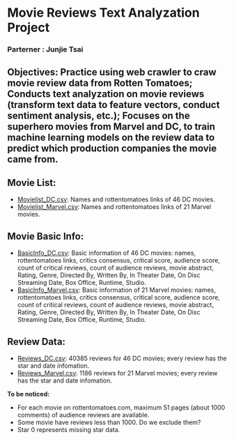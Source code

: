 # Movie Reviews Text Analyzation Project
### Parterner : Junjie Tsai
## Objectives: Practice using web crawler to craw movie review data from Rotten Tomatoes; Conducts text analyzation on movie reviews (transform text data to feature vectors, conduct sentiment analysis, etc.); Focuses on the superhero movies from Marvel and DC, to train machine learning models on the review data to predict which production companies the movie came from.

## Movie List: 
- [Movielist_DC.csv](https://github.com/JunjieTsai/TAD2019_jc9033/blob/master/Movielist_DC.csv): Names and rottentomatoes links of 46 DC movies.
- [Movielist_Marvel.csv](https://github.com/JunjieTsai/TAD2019_jc9033/blob/master/Movielist_Marvel.csv): Names and rottentomatoes links of 21 Marvel movies.

## Movie Basic Info: 
- [BasicInfo_DC.csv](https://github.com/JunjieTsai/TAD2019_jc9033/blob/master/BasicInfo_DC.csv): Basic information of 46 DC movies: names, rottentomatoes links, critics consensus, critical score, audience score, count of critical reviews, count of audience reviews, movie abstract, Rating, Genre, Directed By, Written By, In Theater Date, On Disc Streaming Date, Box Office, Runtime, Studio.
- [BasicInfo_Marvel.csv](https://github.com/JunjieTsai/TAD2019_jc9033/blob/master/BasicInfo_Marvel.csv): Basic information of 21 Marvel movies: names, rottentomatoes links, critics consensus, critical score, audience score, count of critical reviews, count of audience reviews, movie abstract, Rating, Genre, Directed By, Written By, In Theater Date, On Disc Streaming Date, Box Office, Runtime, Studio.

## Review Data: 
- [Reviews_DC.csv](https://github.com/JunjieTsai/TAD2019_jc9033/blob/master/Reviews_DC.csv): 40385 reviews for 46 DC movies; every review has the star and date infomation.
- [Reviews_Marvel.csv](https://github.com/JunjieTsai/TAD2019_jc9033/blob/master/Reviews_Marvel.csv): 1186 reviews for 21 Marvel movies; every review has the star and date infomation.

**To be noticed:**
- For each movie on rottentomatoes.com, maximum 51 pages (about 1000 comments) of audience reviews are available.
- Some movie have reviews less than 1000. Do we exclude them?
- Star 0 represents missing star data.
